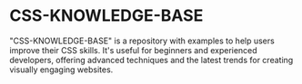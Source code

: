 # CSS-KNOWLEDGE-BASE
"CSS-KNOWLEDGE-BASE" is a repository with examples to help users improve their CSS skills. It's useful for beginners and experienced developers, offering advanced techniques and the latest trends for creating visually engaging websites.
